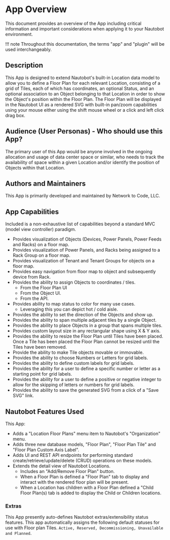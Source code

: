 # App Overview

This document provides an overview of the App including critical information and important considerations when applying it to your Nautobot environment.

!!! note
    Throughout this documentation, the terms "app" and "plugin" will be used interchangeably.

## Description

This App is designed to extend Nautobot's built-in Location data model to allow you to define a Floor Plan for each relevant Location, consisting of a grid of Tiles, each of which has coordinates, an optional Status, and an optional association to an Object belonging to that Location in order to show the Object's position within the Floor Plan. The Floor Plan will be displayed in the Nautobot UI as a rendered SVG with built-in pan/zoom capabilities using your mouse either using the shift mouse wheel or a click and left click drag box.

## Audience (User Personas) - Who should use this App?

The primary user of this App would be anyone involved in the ongoing allocation and usage of data center space or similar, who needs to track the availability of space within a given Location and/or identify the position of Objects within that Location.

## Authors and Maintainers

This App is primarily developed and maintained by Network to Code, LLC.

## App Capabilities

Included is a non-exhaustive list of capabilities beyond a standard MVC (model view controller) paradigm.

- Provides visualization of Objects (Devices, Power Panels, Power Feeds and Racks) on a floor map.
- Provides visualization of Power Panels, and Racks being assigned to a Rack Group on a floor map.
- Provides visualization of Tenant and Tenant Groups for objects on a floor map.
- Provides easy navigation from floor map to object and subsequently device from Rack.
- Provides the ability to assign Objects to coordinates / tiles.
  - From the Floor Plan UI
  - From the Object UI.
  - From the API.
- Provides ability to map status to color for many use cases.
  - Leveraging this you can depict hot / cold aisle.
- Provides the ability to set the direction of the Objects and show up.
- Provides the ability to span multiple adjacent tiles by a single Object.
- Provides the ability to place Objects in a group that spans multiple tiles.
- Provides custom layout size in any rectangular shape using X & Y axis.
- Provides the ability to resize the Floor Plan until Tiles have been placed. Once a Tile has been placed the Floor Plan cannot be resized until the Tiles have been removed.
- Provide the ability to make Tile objects movable or immovable.
- Provides the ability to choose Numbers or Letters for grid labels.
- Provides the ability to define custom labels for grid labels.
- Provides the ability for a user to define a specific number or letter as a starting point for grid labels.
- Provides the ability for a user to define a positive or negative integer to allow for the skipping of letters or numbers for grid labels.
- Provides the ability to save the generated SVG from a click of a "Save SVG" link.

## Nautobot Features Used

This App:

- Adds a "Location Floor Plans" menu item to Nautobot's "Organization" menu.
- Adds three new database models, "Floor Plan", "Floor Plan Tile" and "Floor Plan Custom Axis Label".
- Adds UI and REST API endpoints for performing standard create/retrieve/update/delete (CRUD) operations on these models.
- Extends the detail view of Nautobot Locations.
    - Includes an "Add/Remove Floor Plan" button.
    - When a Floor Plan is defined a "Floor Plan" tab to display and interact with the rendered floor plan will be present.
    - When a Location has children with a Floor Plan defined a "Child Floor Plan(s) tab is added to display the Child or Children locations.

### Extras

This App presently auto-defines Nautobot extras/extensibility status features. This app automatically assigns the following default statuses for use with Floor plan Tiles. `Active, Reserved, Decommissioning, Unavailable and Planned`.
